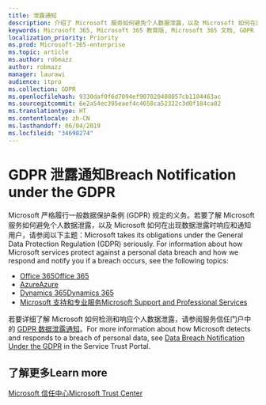 ```yaml
---
title: 泄露通知
description: 介绍了 Microsoft 服务如何避免个人数据泄露，以及 Microsoft 如何在出现数据泄露时响应和通知用户。
keywords: Microsoft 365, Microsoft 365 教育版, Microsoft 365 文档, GDPR
localization_priority: Priority
ms.prod: Microsoft-365-enterprise
ms.topic: article
ms.author: robmazz
author: robmazz
manager: laurawi
audience: itpro
ms.collection: GDPR
ms.openlocfilehash: 9330daf0f6d7094ef907020408057cb1104463ac
ms.sourcegitcommit: 6e2a54ec395eaef4c4658ca52322c3d0f184ca02
ms.translationtype: HT
ms.contentlocale: zh-CN
ms.lasthandoff: 06/04/2019
ms.locfileid: "34698274"
---
```

# <a name="breach-notification-under-the-gdpr"></a><span data-ttu-id="02776-104">GDPR 泄露通知</span><span class="sxs-lookup"><span data-stu-id="02776-104">Breach Notification under the GDPR</span></span>

<span data-ttu-id="02776-p101">Microsoft 严格履行一般数据保护条例 (GDPR) 规定的义务。若要了解 Microsoft 服务如何避免个人数据泄露，以及 Microsoft 如何在出现数据泄露时响应和通知用户，请参阅以下主题：</span><span class="sxs-lookup"><span data-stu-id="02776-p101">Microsoft takes its obligations under the General Data Protection Regulation (GDPR) seriously. For information about how Microsoft services protect against a personal data breach and how we respond and notify you if a breach occurs, see the following topics:</span></span>

- [<span data-ttu-id="02776-107">Office 365</span><span class="sxs-lookup"><span data-stu-id="02776-107">Office 365</span></span>](gdpr-breach-Office365.md) 
- [<span data-ttu-id="02776-108">Azure</span><span class="sxs-lookup"><span data-stu-id="02776-108">Azure</span></span>](gdpr-breach-Azure.md)
- [<span data-ttu-id="02776-109">Dynamics 365</span><span class="sxs-lookup"><span data-stu-id="02776-109">Dynamics 365</span></span>](gdpr-breach-Dynamics365.md)
- [<span data-ttu-id="02776-110">Microsoft 支持和专业服务</span><span class="sxs-lookup"><span data-stu-id="02776-110">Microsoft Support and Professional Services</span></span>](gdpr-breach-Microsoft-Support-Professional-Services.md)

<span data-ttu-id="02776-111">若要详细了解 Microsoft 如何检测和响应个人数据泄露，请参阅服务信任门户中的 [GDPR 数据泄露通知](https://servicetrust.microsoft.com/ViewPage/GDPRBreach)。</span><span class="sxs-lookup"><span data-stu-id="02776-111">For more information about how Microsoft detects and responds to a breach of personal data, see [Data Breach Notification Under the GDPR](https://servicetrust.microsoft.com/ViewPage/GDPRBreach) in the Service Trust Portal.</span></span>

## <a name="learn-more"></a><span data-ttu-id="02776-112">了解更多</span><span class="sxs-lookup"><span data-stu-id="02776-112">Learn more</span></span>

[<span data-ttu-id="02776-113">Microsoft 信任中心</span><span class="sxs-lookup"><span data-stu-id="02776-113">Microsoft Trust Center</span></span>](https://www.microsoft.com/TrustCenter/Privacy/gdpr/default.aspx)